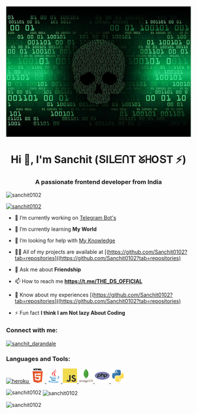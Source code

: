 
![logo](https://github.com/Sanchit0102/Sanchit0102/blob/main/3d20326bdcf5b34c8831228e10df359a.jpg)

<h1 align="center">Hi 👋, I'm Sanchit (ՏIᒪᗴᑎT ᘜᕼOՏT ⚡️)</h1>
<h3 align="center">A passionate frontend developer from India</h3>

<p align="left"> <img src="https://komarev.com/ghpvc/?username=sanchit0102&label=Profile%20views&color=0e75b6&style=flat" alt="sanchit0102" /> </p>

<p align="left"> <a href="https://github.com/ryo-ma/github-profile-trophy"><img src="https://github-profile-trophy.vercel.app/?username=sanchit0102" alt="sanchit0102" /></a> </p>

- 🔭 I’m currently working on [Telegram Bot's](https://t.me/THE_DS_OFFICIAL)

- 🌱 I’m currently learning **My World**

- 🤝 I’m looking for help with [My Knowledge](https://t.me/THE_DS_OFFICIAL)

- 👨‍💻 All of my projects are available at [(https://github.com/Sanchit0102?tab=repositories]((https://github.com/Sanchit0102?tab=repositories)

- 💬 Ask me about **Friendship**

- 📫 How to reach me **https://t.me/THE_DS_OFFICIAL**

- 📄 Know about my experiences [(https://github.com/Sanchit0102?tab=repositories]((https://github.com/Sanchit0102?tab=repositories)

- ⚡ Fun fact **I think I am Not lazy About Coding**

<h3 align="left">Connect with me:</h3>
<p align="left">
<a href="https://instagram.com/sanchit_darandale" target="blank"><img align="center" src="https://raw.githubusercontent.com/rahuldkjain/github-profile-readme-generator/master/src/images/icons/Social/instagram.svg" alt="sanchit_darandale" height="30" width="40" /></a>
</p>

<h3 align="left">Languages and Tools:</h3>
<p align="left"> <a href="https://heroku.com" target="_blank" rel="noreferrer"> <img src="https://www.vectorlogo.zone/logos/heroku/heroku-icon.svg" alt="heroku" width="40" height="40"/> </a> <a href="https://www.w3.org/html/" target="_blank" rel="noreferrer"> <img src="https://raw.githubusercontent.com/devicons/devicon/master/icons/html5/html5-original-wordmark.svg" alt="html5" width="40" height="40"/> </a> <a href="https://www.java.com" target="_blank" rel="noreferrer"> <img src="https://raw.githubusercontent.com/devicons/devicon/master/icons/java/java-original.svg" alt="java" width="40" height="40"/> </a> <a href="https://developer.mozilla.org/en-US/docs/Web/JavaScript" target="_blank" rel="noreferrer"> <img src="https://raw.githubusercontent.com/devicons/devicon/master/icons/javascript/javascript-original.svg" alt="javascript" width="40" height="40"/> </a> <a href="https://www.mongodb.com/" target="_blank" rel="noreferrer"> <img src="https://raw.githubusercontent.com/devicons/devicon/master/icons/mongodb/mongodb-original-wordmark.svg" alt="mongodb" width="40" height="40"/> </a> <a href="https://www.php.net" target="_blank" rel="noreferrer"> <img src="https://raw.githubusercontent.com/devicons/devicon/master/icons/php/php-original.svg" alt="php" width="40" height="40"/> </a> <a href="https://www.python.org" target="_blank" rel="noreferrer"> <img src="https://raw.githubusercontent.com/devicons/devicon/master/icons/python/python-original.svg" alt="python" width="40" height="40"/> </a> </p>

<p><img align="left" src="https://github-readme-stats.vercel.app/api/top-langs?username=sanchit0102&show_icons=true&locale=en&layout=compact" alt="sanchit0102" /></p>

<p>&nbsp;<img align="center" src="https://github-readme-stats.vercel.app/api?username=sanchit0102&show_icons=true&locale=en" alt="sanchit0102" /></p>

<p><img align="center" src="https://github-readme-streak-stats.herokuapp.com/?user=sanchit0102&" alt="sanchit0102" /></p>











